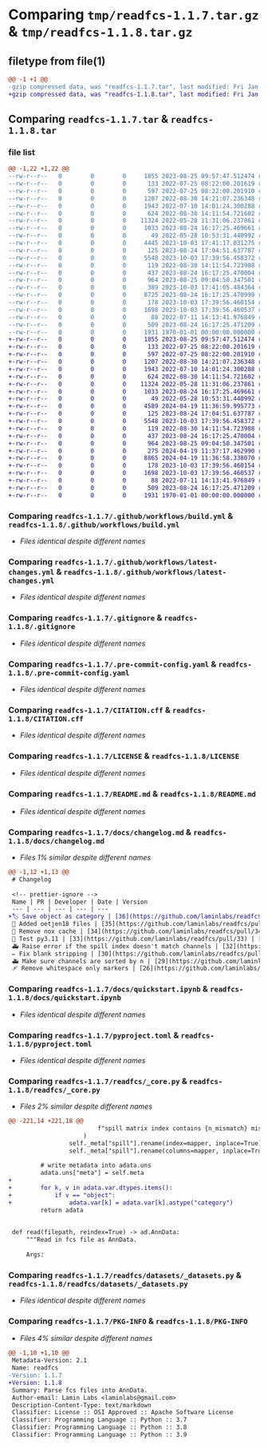 # Comparing `tmp/readfcs-1.1.7.tar.gz` & `tmp/readfcs-1.1.8.tar.gz`

## filetype from file(1)

```diff
@@ -1 +1 @@
-gzip compressed data, was "readfcs-1.1.7.tar", last modified: Fri Jan  1 00:00:00 2016, max compression
+gzip compressed data, was "readfcs-1.1.8.tar", last modified: Fri Jan  1 00:00:00 2016, max compression
```

## Comparing `readfcs-1.1.7.tar` & `readfcs-1.1.8.tar`

### file list

```diff
@@ -1,22 +1,22 @@
--rw-r--r--   0        0        0     1855 2023-08-25 09:57:47.512474 readfcs-1.1.7/.github/workflows/build.yml
--rw-r--r--   0        0        0      133 2022-07-25 08:22:00.201619 readfcs-1.1.7/.github/workflows/latest-changes.jinja2
--rw-r--r--   0        0        0      597 2022-07-25 08:22:00.201910 readfcs-1.1.7/.github/workflows/latest-changes.yml
--rw-r--r--   0        0        0     1207 2022-08-30 14:21:07.236348 readfcs-1.1.7/.gitignore
--rw-r--r--   0        0        0     1943 2022-07-10 14:01:24.300288 readfcs-1.1.7/.pre-commit-config.yaml
--rw-r--r--   0        0        0      624 2022-08-30 14:11:54.721602 readfcs-1.1.7/CITATION.cff
--rw-r--r--   0        0        0    11324 2022-05-28 11:31:06.237861 readfcs-1.1.7/LICENSE
--rw-r--r--   0        0        0     1033 2023-08-24 16:17:25.469661 readfcs-1.1.7/README.md
--rw-r--r--   0        0        0       49 2022-05-28 10:53:31.440992 readfcs-1.1.7/docs/api.md
--rw-r--r--   0        0        0     4445 2023-10-03 17:41:17.031275 readfcs-1.1.7/docs/changelog.md
--rw-r--r--   0        0        0      125 2023-08-24 17:04:51.637787 readfcs-1.1.7/docs/index.md
--rw-r--r--   0        0        0     5548 2023-10-03 17:39:56.458372 readfcs-1.1.7/docs/quickstart.ipynb
--rw-r--r--   0        0        0      119 2022-08-30 14:11:54.723988 readfcs-1.1.7/lamin-project.yaml
--rw-r--r--   0        0        0      437 2023-08-24 16:17:25.470004 readfcs-1.1.7/noxfile.py
--rw-r--r--   0        0        0      964 2023-08-25 09:04:50.347501 readfcs-1.1.7/pyproject.toml
--rw-r--r--   0        0        0      389 2023-10-03 17:41:05.484364 readfcs-1.1.7/readfcs/__init__.py
--rw-r--r--   0        0        0     8725 2023-08-24 16:17:25.470999 readfcs-1.1.7/readfcs/_core.py
--rw-r--r--   0        0        0      178 2023-10-03 17:39:56.460154 readfcs-1.1.7/readfcs/datasets/__init__.py
--rw-r--r--   0        0        0     1698 2023-10-03 17:39:56.460537 readfcs-1.1.7/readfcs/datasets/_datasets.py
--rw-r--r--   0        0        0       88 2022-07-11 14:13:41.976849 readfcs-1.1.7/tests/test_base.py
--rw-r--r--   0        0        0      509 2023-08-24 16:17:25.471209 readfcs-1.1.7/tests/test_notebooks.py
--rw-r--r--   0        0        0     1931 1970-01-01 00:00:00.000000 readfcs-1.1.7/PKG-INFO
+-rw-r--r--   0        0        0     1855 2023-08-25 09:57:47.512474 readfcs-1.1.8/.github/workflows/build.yml
+-rw-r--r--   0        0        0      133 2022-07-25 08:22:00.201619 readfcs-1.1.8/.github/workflows/latest-changes.jinja2
+-rw-r--r--   0        0        0      597 2022-07-25 08:22:00.201910 readfcs-1.1.8/.github/workflows/latest-changes.yml
+-rw-r--r--   0        0        0     1207 2022-08-30 14:21:07.236348 readfcs-1.1.8/.gitignore
+-rw-r--r--   0        0        0     1943 2022-07-10 14:01:24.300288 readfcs-1.1.8/.pre-commit-config.yaml
+-rw-r--r--   0        0        0      624 2022-08-30 14:11:54.721602 readfcs-1.1.8/CITATION.cff
+-rw-r--r--   0        0        0    11324 2022-05-28 11:31:06.237861 readfcs-1.1.8/LICENSE
+-rw-r--r--   0        0        0     1033 2023-08-24 16:17:25.469661 readfcs-1.1.8/README.md
+-rw-r--r--   0        0        0       49 2022-05-28 10:53:31.440992 readfcs-1.1.8/docs/api.md
+-rw-r--r--   0        0        0     4589 2024-04-19 11:36:59.995773 readfcs-1.1.8/docs/changelog.md
+-rw-r--r--   0        0        0      125 2023-08-24 17:04:51.637787 readfcs-1.1.8/docs/index.md
+-rw-r--r--   0        0        0     5548 2023-10-03 17:39:56.458372 readfcs-1.1.8/docs/quickstart.ipynb
+-rw-r--r--   0        0        0      119 2022-08-30 14:11:54.723988 readfcs-1.1.8/lamin-project.yaml
+-rw-r--r--   0        0        0      437 2023-08-24 16:17:25.470004 readfcs-1.1.8/noxfile.py
+-rw-r--r--   0        0        0      964 2023-08-25 09:04:50.347501 readfcs-1.1.8/pyproject.toml
+-rw-r--r--   0        0        0      275 2024-04-19 11:37:17.462990 readfcs-1.1.8/readfcs/__init__.py
+-rw-r--r--   0        0        0     8865 2024-04-19 11:36:58.338070 readfcs-1.1.8/readfcs/_core.py
+-rw-r--r--   0        0        0      178 2023-10-03 17:39:56.460154 readfcs-1.1.8/readfcs/datasets/__init__.py
+-rw-r--r--   0        0        0     1698 2023-10-03 17:39:56.460537 readfcs-1.1.8/readfcs/datasets/_datasets.py
+-rw-r--r--   0        0        0       88 2022-07-11 14:13:41.976849 readfcs-1.1.8/tests/test_base.py
+-rw-r--r--   0        0        0      509 2023-08-24 16:17:25.471209 readfcs-1.1.8/tests/test_notebooks.py
+-rw-r--r--   0        0        0     1931 1970-01-01 00:00:00.000000 readfcs-1.1.8/PKG-INFO
```

### Comparing `readfcs-1.1.7/.github/workflows/build.yml` & `readfcs-1.1.8/.github/workflows/build.yml`

 * *Files identical despite different names*

### Comparing `readfcs-1.1.7/.github/workflows/latest-changes.yml` & `readfcs-1.1.8/.github/workflows/latest-changes.yml`

 * *Files identical despite different names*

### Comparing `readfcs-1.1.7/.gitignore` & `readfcs-1.1.8/.gitignore`

 * *Files identical despite different names*

### Comparing `readfcs-1.1.7/.pre-commit-config.yaml` & `readfcs-1.1.8/.pre-commit-config.yaml`

 * *Files identical despite different names*

### Comparing `readfcs-1.1.7/CITATION.cff` & `readfcs-1.1.8/CITATION.cff`

 * *Files identical despite different names*

### Comparing `readfcs-1.1.7/LICENSE` & `readfcs-1.1.8/LICENSE`

 * *Files identical despite different names*

### Comparing `readfcs-1.1.7/README.md` & `readfcs-1.1.8/README.md`

 * *Files identical despite different names*

### Comparing `readfcs-1.1.7/docs/changelog.md` & `readfcs-1.1.8/docs/changelog.md`

 * *Files 1% similar despite different names*

```diff
@@ -1,12 +1,13 @@
 # Changelog
 
 <!-- prettier-ignore -->
 Name | PR | Developer | Date | Version
 --- | --- | --- | --- | ---
+🏷️ Save object as category | [36](https://github.com/laminlabs/readfcs/pull/36) | [sunnyosun](https://github.com/sunnyosun) | 2024-04-19 |
 🍱 Added oetjen18 files | [35](https://github.com/laminlabs/readfcs/pull/35) | [sunnyosun](https://github.com/sunnyosun) | 2023-10-03 | 1.1.7
 👷 Remove nox cache | [34](https://github.com/laminlabs/readfcs/pull/34) | [sunnyosun](https://github.com/sunnyosun) | 2023-08-25 |
 👷 Test py3.11 | [33](https://github.com/laminlabs/readfcs/pull/33) | [sunnyosun](https://github.com/sunnyosun) | 2023-08-25 | 1.1.6
 🚑️ Raise error if the spill index doesn't match channels | [32](https://github.com/laminlabs/readfcs/pull/32) | [sunnyosun](https://github.com/sunnyosun) | 2023-08-24 |
 ✏️ Fix blank stripping | [30](https://github.com/laminlabs/readfcs/pull/30) | [sunnyosun](https://github.com/sunnyosun) | 2023-08-08 | 1.1.5
 🚑️ Make sure channels are sorted by n | [29](https://github.com/laminlabs/readfcs/pull/29) | [sunnyosun](https://github.com/sunnyosun) | 2023-07-07 | 1.1.4
 🩹 Remove whitespace only markers | [26](https://github.com/laminlabs/readfcs/pull/26) | [sunnyosun](https://github.com/sunnyosun) | 2023-06-27 | 1.1.3
```

### Comparing `readfcs-1.1.7/docs/quickstart.ipynb` & `readfcs-1.1.8/docs/quickstart.ipynb`

 * *Files identical despite different names*

### Comparing `readfcs-1.1.7/pyproject.toml` & `readfcs-1.1.8/pyproject.toml`

 * *Files identical despite different names*

### Comparing `readfcs-1.1.7/readfcs/_core.py` & `readfcs-1.1.8/readfcs/_core.py`

 * *Files 2% similar despite different names*

```diff
@@ -221,14 +221,18 @@
                         f"spill matrix index contains {n_mismatch} mismatches to the channels, please check your metadata."  # noqa
                     )
                 self._meta["spill"].rename(index=mapper, inplace=True)
                 self._meta["spill"].rename(columns=mapper, inplace=True)
 
         # write metadata into adata.uns
         adata.uns["meta"] = self.meta
+
+        for k, v in adata.var.dtypes.items():
+            if v == "object":
+                adata.var[k] = adata.var[k].astype("category")
         return adata
 
 
 def read(filepath, reindex=True) -> ad.AnnData:
     """Read in fcs file as AnnData.
 
     Args:
```

### Comparing `readfcs-1.1.7/readfcs/datasets/_datasets.py` & `readfcs-1.1.8/readfcs/datasets/_datasets.py`

 * *Files identical despite different names*

### Comparing `readfcs-1.1.7/PKG-INFO` & `readfcs-1.1.8/PKG-INFO`

 * *Files 4% similar despite different names*

```diff
@@ -1,10 +1,10 @@
 Metadata-Version: 2.1
 Name: readfcs
-Version: 1.1.7
+Version: 1.1.8
 Summary: Parse fcs files into AnnData.
 Author-email: Lamin Labs <laminlabs@gmail.com>
 Description-Content-Type: text/markdown
 Classifier: License :: OSI Approved :: Apache Software License
 Classifier: Programming Language :: Python :: 3.7
 Classifier: Programming Language :: Python :: 3.8
 Classifier: Programming Language :: Python :: 3.9
```


